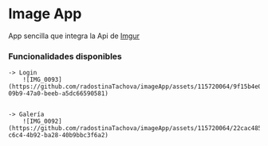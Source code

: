 # Image App

App sencilla que integra la Api de [Imgur](https://apidocs.imgur.com/)


### Funcionalidades disponibles

    -> Login
        ![IMG_0093](https://github.com/radostinaTachova/imageApp/assets/115720064/9f15b4e0-09b9-47a0-beeb-a5dc66590581)


    -> Galería
        ![IMG_0092](https://github.com/radostinaTachova/imageApp/assets/115720064/22cac485-c6c4-4b92-ba28-40b9bbc3f6a2)
